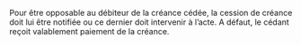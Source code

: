 Pour être opposable au débiteur de la créance cédée, la cession de créance doit lui
être notifiée ou ce dernier doit intervenir à l’acte.
A défaut, le cédant reçoit valablement paiement de la créance.
